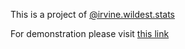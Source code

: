 This is a project of [@irvine.wildest.stats](https://www.instagram.com/irvine.wildest.stats/)

For demonstration please visit [this link](http://volleyvisual.repl.co)

